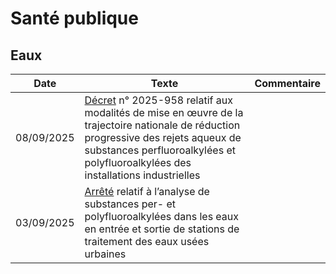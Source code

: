 # Santé publique

## Eaux

| Date       | Texte                                                                                                                                                                                                                                                                                                                 | Commentaire |
| ---------- | --------------------------------------------------------------------------------------------------------------------------------------------------------------------------------------------------------------------------------------------------------------------------------------------------------------------- | ----------- |
| 08/09/2025 | [Décret](https://www.legifrance.gouv.fr/download/pdf?id=okg8pYdlzqssb9b30JjqozzKga8V-YH3-rrHzId_qtk=) n° 2025-958 relatif aux modalités de mise en œuvre de la trajectoire nationale de réduction progressive des rejets aqueux de substances perfluoroalkylées et polyfluoroalkylées des installations industrielles |             |
| 03/09/2025 | [Arrêté](https://www.legifrance.gouv.fr/download/pdf?id=rb8gm4rObqLryfLTFw-FBWt-sITN1xAdMltMVWiaAdM=) relatif à l’analyse de substances per- et polyfluoroalkylées dans les eaux en entrée et sortie de stations de traitement des eaux usées urbaines                                                                |             |